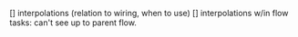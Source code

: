 [] interpolations (relation to wiring, when to use)
[] interpolations w/in flow tasks: can't see up to parent flow.

